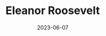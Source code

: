 ---
title: "Eleanor Roosevelt"
type: person
born-on: 1884-10-11
date: 2023-06-07
died-on: 1962-11-07
hashtag: eleanor-roosevelt
related:
  - Franklin Delano Roosevelt
tags:
  - American
  - activist
  - writer
  - human being
  - dead at the moment
---
